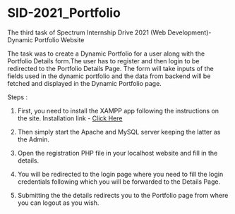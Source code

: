 # SID-2021_Portfolio
The third task of Spectrum Internship Drive 2021 (Web Development)- Dynamic Portfolio Website

The task was to create a Dynamic Portfolio for a user along with the Portfolio Details form.The user has to register and then login to be redirected to the Portfolio Details Page.  The form will take inputs of the fields used in the dynamic portfolio and the data from backend will be fetched and displayed in the Dynamic Portfolio page.



Steps :
1. First, you need to install the XAMPP app following the instructions on the site.
   Installation link - [Click Here](https://www.apachefriends.org/download.html)

2. Then simply start the Apache and MySQL server keeping the latter as the Admin.

3. Open the registration PHP file in your localhost website and fill in the details.

4. You will be redirected to the login page where you need to fill the login credentials following which you will be forwarded to the Details Page.

5. Submitting the the details redirects you to the Portfolio page from where you can logout as you wish.

